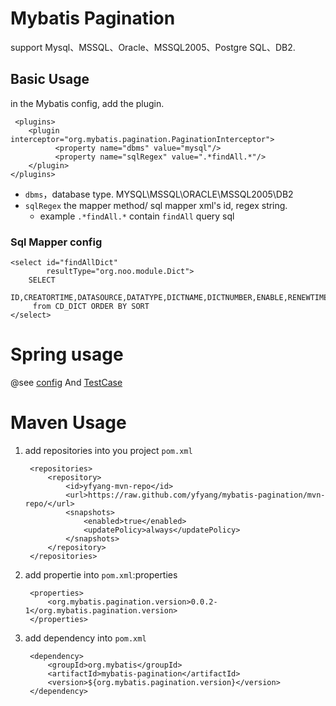 # Mybatis Pagination
support Mysql、MSSQL、Oracle、MSSQL2005、Postgre SQL、DB2.

## Basic Usage
in the Mybatis config, add the plugin.
	
	 <plugins>
        <plugin interceptor="org.mybatis.pagination.PaginationInterceptor">
              <property name="dbms" value="mysql"/>
              <property name="sqlRegex" value=".*findAll.*"/>
        </plugin>
    </plugins>

* `dbms`，database type. MYSQL\MSSQL\ORACLE\MSSQL2005\DB2
* `sqlRegex` the mapper method/ sql mapper xml's id, regex string.
	* example `.*findAll.*` contain `findAll` query sql

### Sql Mapper config
	
	<select id="findAllDict"
            resultType="org.noo.module.Dict">
        SELECT
          ID,CREATORTIME,DATASOURCE,DATATYPE,DICTNAME,DICTNUMBER,ENABLE,RENEWTIME,SORT
         from CD_DICT ORDER BY SORT
    </select>

# Spring usage

@see [config](https://github.com/yfyang/mybatis-pagination/blob/master/src/test/resources/spring/test-context.xml) And [TestCase](https://github.com/yfyang/mybatis-pagination/tree/master/src/test/java/org/mybatis/pagination/service)

# Maven Usage

1. add repositories into you project `pom.xml`

        <repositories>
            <repository>
                <id>yfyang-mvn-repo</id>
                <url>https://raw.github.com/yfyang/mybatis-pagination/mvn-repo/</url>
                <snapshots>
                    <enabled>true</enabled>
                    <updatePolicy>always</updatePolicy>
                </snapshots>
            </repository>
        </repositories>

2. add propertie into `pom.xml`:properties
		
        <properties>
            <org.mybatis.pagination.version>0.0.2-1</org.mybatis.pagination.version>
        </properties>

3. add dependency into `pom.xml`

        <dependency>
            <groupId>org.mybatis</groupId>
            <artifactId>mybatis-pagination</artifactId>
            <version>${org.mybatis.pagination.version}</version>
        </dependency>